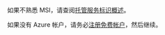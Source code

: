 如果不熟悉 MSI，请查阅[托管服务标识概述](../articles/active-directory/msi-overview.md)。

如果没有 Azure 帐户，请务必[注册免费帐户](https://azure.microsoft.com/free/)，然后继续。
